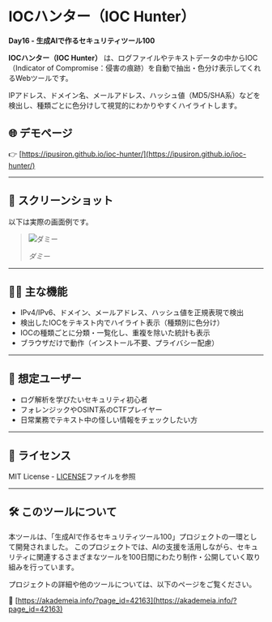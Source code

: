 # IOCハンター（IOC Hunter）

**Day16 - 生成AIで作るセキュリティツール100**

**IOCハンター（IOC Hunter）** は、ログファイルやテキストデータの中からIOC（Indicator of Compromise：侵害の痕跡）を自動で抽出・色分け表示してくれるWebツールです。

IPアドレス、ドメイン名、メールアドレス、ハッシュ値（MD5/SHA系）などを検出し、種類ごとに色分けして視覚的にわかりやすくハイライトします。

## 🌐 デモページ

👉 [https://ipusiron.github.io/ioc-hunter/](https://ipusiron.github.io/ioc-hunter/) 

---

## 📸 スクリーンショット

以下は実際の画面例です。

>![ダミー](assets/screenshot.png)
>
> *ダミー*

---

## 🕵️‍♂️ 主な機能

- IPv4/IPv6、ドメイン、メールアドレス、ハッシュ値を正規表現で検出
- 検出したIOCをテキスト内でハイライト表示（種類別に色分け）
- IOCの種類ごとに分類・一覧化し、重複を除いた統計も表示
- ブラウザだけで動作（インストール不要、プライバシー配慮）

---

## 🎯 想定ユーザー

- ログ解析を学びたいセキュリティ初心者
- フォレンジックやOSINT系のCTFプレイヤー
- 日常業務でテキスト中の怪しい情報をチェックしたい方

---

## 📄 ライセンス

MIT License - [LICENSE](LICENSE)ファイルを参照

---

## 🛠 このツールについて

本ツールは、「生成AIで作るセキュリティツール100」プロジェクトの一環として開発されました。 このプロジェクトでは、AIの支援を活用しながら、セキュリティに関連するさまざまなツールを100日間にわたり制作・公開していく取り組みを行っています。

プロジェクトの詳細や他のツールについては、以下のページをご覧ください。

🔗 [https://akademeia.info/?page_id=42163](https://akademeia.info/?page_id=42163)